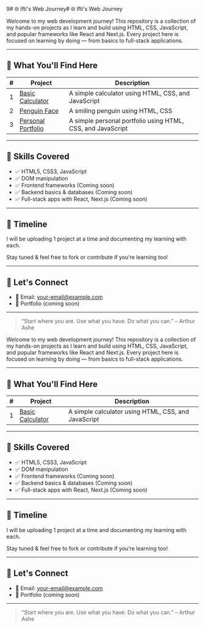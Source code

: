 9# 🌐 Ifti's Web Journey# 🌐 Ifti's Web Journey

Welcome to my web development journey! This repository is a collection of my hands-on projects as I learn and build using HTML, CSS, JavaScript, and popular frameworks like React and Next.js. Every project here is focused on learning by doing — from basics to full-stack applications.

---

## 🚀 What You'll Find Here

| # | Project | Description |
|---|---------|-------------|
| 1 | [Basic Calculator](./basic-calculator) | A simple calculator using HTML, CSS, and JavaScript |
| 2 | [Penguin Face](./penguin) | A smiling penguin using HTML, CSS |
| 3 | [Personal Portfolio](./personal-portfolio) | A simple personal portfolio using HTML, CSS, and JavaScript |
---

## 📌 Skills Covered

- ✅ HTML5, CSS3, JavaScript
- ✅ DOM manipulation
- ✅ Frontend frameworks (Coming soon)
- ✅ Backend basics & databases (Coming soon)
- ✅ Full-stack apps with React, Next.js (Coming soon)

---

## 📅 Timeline

I will be uploading 1 project at a time and documenting my learning with each.

Stay tuned & feel free to fork or contribute if you’re learning too!

---

## 🤝 Let's Connect

- 📧 Email: your-email@example.com
- 🧠 Portfolio (coming soon)

---

> “Start where you are. Use what you have. Do what you can.” – Arthur Ashe

Welcome to my web development journey! This repository is a collection of my hands-on projects as I learn and build using HTML, CSS, JavaScript, and popular frameworks like React and Next.js. Every project here is focused on learning by doing — from basics to full-stack applications.

---

## 🚀 What You'll Find Here

| # | Project | Description |
|---|---------|-------------|
| 1 | [Basic Calculator](./basic-calculator) | A simple calculator using HTML, CSS, and JavaScript |

---

## 📌 Skills Covered

- ✅ HTML5, CSS3, JavaScript
- ✅ DOM manipulation
- ✅ Frontend frameworks (Coming soon)
- ✅ Backend basics & databases (Coming soon)
- ✅ Full-stack apps with React, Next.js (Coming soon)

---

## 📅 Timeline

I will be uploading 1 project at a time and documenting my learning with each.

Stay tuned & feel free to fork or contribute if you’re learning too!

---

## 🤝 Let's Connect

- 📧 Email: your-email@example.com
- 🧠 Portfolio (coming soon)

---

> “Start where you are. Use what you have. Do what you can.” – Arthur Ashe
